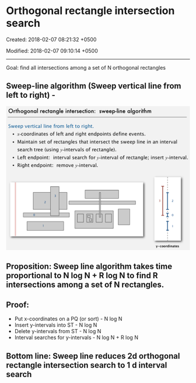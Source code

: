 # Orthogonal rectangle intersection search

Created: 2018-02-07 08:21:32 +0500

Modified: 2018-02-07 09:10:14 +0500

---

Goal: find all intersections among a set of N orthogonal rectangles

## Sweep-line algorithm (Sweep vertical line from left to right) -

![image](media/Orthogonal-rectangle-intersection-search-image1.png)

## Proposition: Sweep line algorithm takes time proportional to N log N + R log N to find R intersections among a set of N rectangles.

## Proof:
-   Put x-coordinates on a PQ (or sort) - N log N
-   Insert y-intervals into ST - N log N
-   Delete y-intervals from ST - N log N
-   Interval searches for y-intervals - N log N + R log N

## Bottom line: Sweep line reduces 2d orthogonal rectangle intersection search to 1 d interval search

